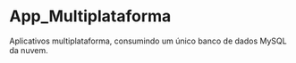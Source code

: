 # App_Multiplataforma
Aplicativos multiplataforma, consumindo um único banco de dados MySQL da nuvem.
